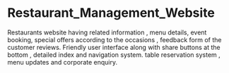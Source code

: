 # Restaurant_Management_Website

 Restaurants website having related information , menu details, event booking, special offers according to the occasions , feedback form of the customer reviews.
 Friendly user interface along with share buttons at the bottom , detailed index and navigation system. table reservation system , menu updates and corporate enquiry.


 


  
   
  
  
   
   
  
 

 




 


  
   
  
  
   
   
  
 

 




  
   
  
  
   
   
  
 

 

